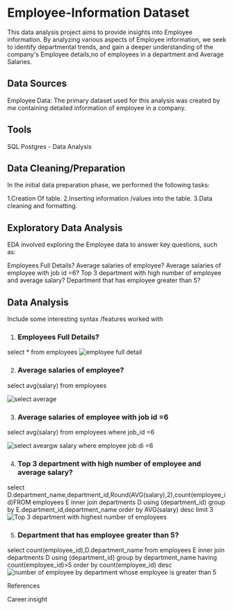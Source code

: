 # Employee-Information Dataset
This data analysis project aims to provide insights into Employee information. By analyzing various aspects of Employee information, we seek to identify departmental trends, and gain a deeper understanding of the company's Employee details,no of employees in a department and Average Salaries.


## Data Sources
Employee Data: The primary dataset used for this analysis was created by me containing detailed information of employee in a company.

## Tools
SQL Postgres - Data Analysis

## Data Cleaning/Preparation
In the initial data preparation phase, we performed the following tasks:

1.Creation Of table.
2.Inserting information /values into the table.
3.Data cleaning and formatting.

## Exploratory Data Analysis
EDA involved exploring the Employee data to answer key questions, such as:

Employees Full Details?
Average salaries of employee?
Average salaries of employee with job id =6?
Top 3 department with high number of employee and average salary?
Department that has employee greater than 5?

## Data Analysis
Include some interesting syntax /features worked with

1. ### Employees Full Details?
select * from employees
![employee full detail](https://github.com/Sadejumo12/Employee-data/assets/113441381/e7df3b63-701e-459e-b069-5ef15d9f22fc)


2. ### Average salaries of employee?
select avg(salary) from employees

![select average](https://github.com/Sadejumo12/Employee-data/assets/113441381/4112bbfc-14eb-42c3-8845-7deaaf8524e7)


3. ### Average salaries of employee with job id =6
select avg(salary) from employees
where job_id =6

![select aveargw salary where employee job di =6](https://github.com/Sadejumo12/Employee-data/assets/113441381/d3584e25-3ad0-449d-866a-bc13d7878e05)

4. ### Top 3 department with high number of employee and average salary?
select D.department_name,department_id,Round(AVG(salary),2),count(employee_id)FROM employees E 
inner join departments D using (department_id)
group by E.department_id,department_name
order by AVG(salary) desc
limit 3
![Top 3 department with highest number of employees](https://github.com/Sadejumo12/Employee-data/assets/113441381/8a7f54e0-f092-40c1-b5dc-de650774b57b)

5. ### Department that has employee greater than 5?
select count(employee_id),D.department_name from employees E
inner join departments D using (department_id)
group by department_name
having count(employee_id)>5
order by count(employee_id) desc
![number of employee by department whose employee is greater than 5](https://github.com/Sadejumo12/Employee-data/assets/113441381/47f5109e-c3c9-4a8a-b5e0-aaa86d14eca1)



References

Career.insight

